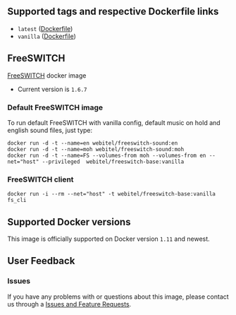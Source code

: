 ## Supported tags and respective Dockerfile links

- `latest` ([Dockerfile](https://github.com/kovalyshyn/docker-freeswitch/blob/master/Dockerfile))
- `vanilla` ([Dockerfile](https://github.com/kovalyshyn/docker-freeswitch/blob/vanilla/Dockerfile))

## FreeSWITCH

[FreeSWITCH](http://www.freeswitch.org/) docker image

- Current version is `1.6.7`

### Default FreeSWITCH image

To run default FreeSWITCH with vanilla config, default music on hold and english sound files, just type:

	docker run -d -t --name=en webitel/freeswitch-sound:en
	docker run -d -t --name=moh webitel/freeswitch-sound:moh
	docker run -d -t --name=FS --volumes-from moh --volumes-from en --net="host" --privileged  webitel/freeswitch-base:vanilla


### FreeSWITCH client
	
	docker run -i --rm --net="host" -t webitel/freeswitch-base:vanilla fs_cli

## Supported Docker versions

This image is officially supported on Docker version `1.11` and newest.

## User Feedback

### Issues
If you have any problems with or questions about this image, please contact us through a [Issues and Feature Requests](https://my.webitel.com/).
